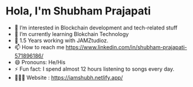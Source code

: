 # Hola, I'm Shubham Prajapati


- 👀 I’m interested in Blockchain development and tech-related stuff
- 🌱 I’m currently learning Blokchain Technology
- 💞️ 1.5 Years working with JAMZtudioz.
- 📫 How to reach me https://www.linkedin.com/in/shubham-prajapati-571896186/
- 😄 Pronouns: He/His
- ⚡ Fun fact: I spend almost 12 hours listening to songs every day.
- 👨🏻‍💻 Website : https://iamshubh.netlify.app/

<!---
shubhamprajapati241/shubhamprajapati241 is a ✨ special ✨ repository because its `README.md` (this file) appears on your GitHub profile.
You can click the Preview link to take a look at your changes.
--->
